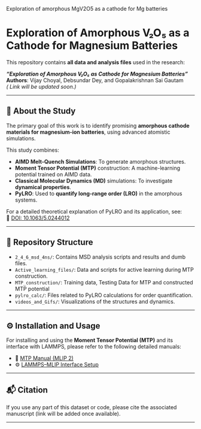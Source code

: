 
Exploration of amorphous MgV2O5 as a cathode for Mg batteries
# Exploration of Amorphous V₂O₅ as a Cathode for Magnesium Batteries

This repository contains **all data and analysis files** used in the research:

**_“Exploration of Amorphous V₂O₅ as Cathode for Magnesium Batteries”_**  
**Authors**: Vijay Choyal, Debsundar Dey, and Gopalakrishnan Sai Gautam  
_( Link will be updated soon.)_

---

## 🧪 About the Study

The primary goal of this work is to identify promising **amorphous cathode materials for magnesium-ion batteries**, using advanced atomistic simulations.

This study combines:

- **AIMD Melt-Quench Simulations**: To generate amorphous structures.
- **Moment Tensor Potential (MTP)** construction: A machine-learning potential trained on AIMD data.
- **Classical Molecular Dynamics (MD)** simulations: To investigate **dynamical properties**.
- **PyLRO**: Used to **quantify long-range order (LRO)** in the amorphous systems.

For a detailed theoretical explanation of PyLRO and its application, see:  
📄 [DOI: 10.1063/5.0244012](https://doi.org/10.1063/5.0244012)

---

## 📁 Repository Structure

- `2_4_6_msd_4ns/`: Contains MSD analysis scripts and results and dumb files.
- `Active_learning_files/`: Data and scripts for active learning during MTP construction.
- `MTP_construction/`: Training data, Testing Data for MTP and constructed MTP potential 
- `pylro_calc/`: Files related to PyLRO calculations for order quantification.
- `videos_and_Gifs/`: Visualizations of the structures and dynamics.

---

## ⚙️ Installation and Usage

For installing and using the **Moment Tensor Potential (MTP)** and its interface with LAMMPS, please refer to the following detailed manuals:

- 📘 [MTP Manual (MLIP 2)](https://gitlab.com/ashapeev/mlip-2-paper-supp-info/-/blob/master/manual.pdf)
- ⚙️ [LAMMPS–MLIP Interface Setup](https://gitlab.com/ashapeev/interface-lammps-mlip-2/-/blob/master/README.md)

---

## 📬 Citation

If you use any part of this dataset or code, please cite the associated manuscript (link will be added once available).

---

